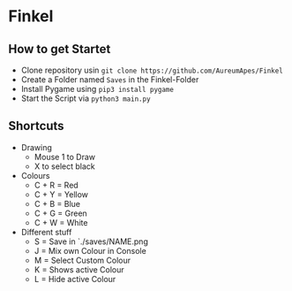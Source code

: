 # Finkel

## How to get Startet
* Clone repository usin `git clone https://github.com/AureumApes/Finkel`
* Create a Folder named `Saves` in the Finkel-Folder 
* Install Pygame using `pip3 install pygame`
* Start the Script via `python3 main.py`

## Shortcuts
* Drawing
    * Mouse 1 to Draw
    * X to select black
* Colours
    * C + R = Red
    * C + Y = Yellow
    * C + B = Blue
    * C + G = Green
    * C + W = White
* Different stuff
    * S = Save in `./saves/NAME.png
    * J = Mix own Colour in Console
    * M = Select Custom Colour
    * K = Shows active Colour
    * L = Hide active Colour
